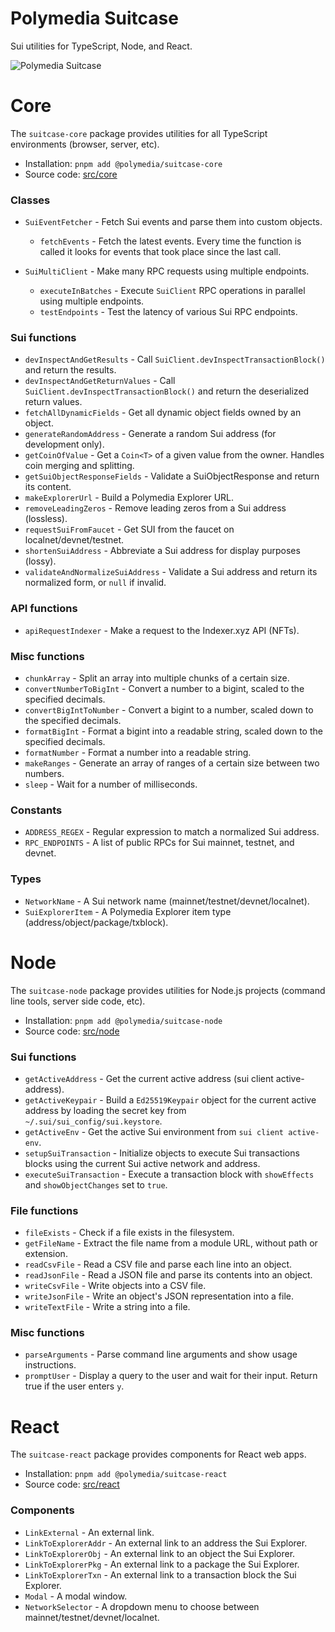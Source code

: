 # Polymedia Suitcase

Sui utilities for TypeScript, Node, and React.

![Polymedia Suitcase](https://assets.polymedia.app/img/suitcase/open-graph.webp)

# Core

The `suitcase-core` package provides utilities for all TypeScript environments (browser, server, etc).

- Installation: `pnpm add @polymedia/suitcase-core`
- Source code: [src/core](./src/core)

### Classes

- `SuiEventFetcher` - Fetch Sui events and parse them into custom objects.
    - `fetchEvents` - Fetch the latest events. Every time the function is called it looks
        for events that took place since the last call.

- `SuiMultiClient` - Make many RPC requests using multiple endpoints.
    - `executeInBatches` - Execute `SuiClient` RPC operations in parallel using multiple endpoints.
    - `testEndpoints` - Test the latency of various Sui RPC endpoints.

### Sui functions

- `devInspectAndGetResults` - Call `SuiClient.devInspectTransactionBlock()` and return the results.
- `devInspectAndGetReturnValues` - Call `SuiClient.devInspectTransactionBlock()` and return the deserialized return values.
- `fetchAllDynamicFields` - Get all dynamic object fields owned by an object.
- `generateRandomAddress` - Generate a random Sui address (for development only).
- `getCoinOfValue` - Get a `Coin<T>` of a given value from the owner. Handles coin merging and splitting.
- `getSuiObjectResponseFields` - Validate a SuiObjectResponse and return its content.
- `makeExplorerUrl` - Build a Polymedia Explorer URL.
- `removeLeadingZeros` - Remove leading zeros from a Sui address (lossless).
- `requestSuiFromFaucet` - Get SUI from the faucet on localnet/devnet/testnet.
- `shortenSuiAddress` - Abbreviate a Sui address for display purposes (lossy).
- `validateAndNormalizeSuiAddress` - Validate a Sui address and return its normalized form, or `null` if invalid.

### API functions

- `apiRequestIndexer` - Make a request to the Indexer.xyz API (NFTs).

### Misc functions

- `chunkArray` - Split an array into multiple chunks of a certain size.
- `convertNumberToBigInt` - Convert a number to a bigint, scaled to the specified decimals.
- `convertBigIntToNumber` - Convert a bigint to a number, scaled down to the specified decimals.
- `formatBigInt` - Format a bigint into a readable string, scaled down to the specified decimals.
- `formatNumber` - Format a number into a readable string.
- `makeRanges` - Generate an array of ranges of a certain size between two numbers.
- `sleep` - Wait for a number of milliseconds.

### Constants

- `ADDRESS_REGEX` - Regular expression to match a normalized Sui address.
- `RPC_ENDPOINTS` - A list of public RPCs for Sui mainnet, testnet, and devnet.

### Types

- `NetworkName` - A Sui network name (mainnet/testnet/devnet/localnet).
- `SuiExplorerItem` - A Polymedia Explorer item type (address/object/package/txblock).

# Node

The `suitcase-node` package provides utilities for Node.js projects (command line tools, server side code, etc).

- Installation: `pnpm add @polymedia/suitcase-node`
- Source code: [src/node](./src/node)

### Sui functions

- `getActiveAddress` - Get the current active address (sui client active-address).
- `getActiveKeypair` - Build a `Ed25519Keypair` object for the current active address by loading the secret key from `~/.sui/sui_config/sui.keystore`.
- `getActiveEnv` - Get the active Sui environment from `sui client active-env`.
- `setupSuiTransaction` - Initialize objects to execute Sui transactions blocks using the current Sui active network and address.
- `executeSuiTransaction` - Execute a transaction block with `showEffects` and `showObjectChanges` set to `true`.

### File functions

- `fileExists` - Check if a file exists in the filesystem.
- `getFileName` - Extract the file name from a module URL, without path or extension.
- `readCsvFile` - Read a CSV file and parse each line into an object.
- `readJsonFile` - Read a JSON file and parse its contents into an object.
- `writeCsvFile` - Write objects into a CSV file.
- `writeJsonFile` - Write an object's JSON representation into a file.
- `writeTextFile` - Write a string into a file.

### Misc functions

- `parseArguments` - Parse command line arguments and show usage instructions.
- `promptUser` - Display a query to the user and wait for their input. Return true if the user enters `y`.

# React

The `suitcase-react` package provides components for React web apps.

- Installation: `pnpm add @polymedia/suitcase-react`
- Source code: [src/react](./src/react)

### Components

- `LinkExternal` - An external link.
- `LinkToExplorerAddr` - An external link to an address the Sui Explorer.
- `LinkToExplorerObj` - An external link to an object the Sui Explorer.
- `LinkToExplorerPkg` - An external link to a package the Sui Explorer.
- `LinkToExplorerTxn` - An external link to a transaction block the Sui Explorer.
- `Modal` - A modal window.
- `NetworkSelector` - A dropdown menu to choose between mainnet/testnet/devnet/localnet.
